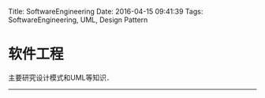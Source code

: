 Title: SoftwareEngineering
Date: 2016-04-15 09:41:39
Tags: SoftwareEngineering, UML, Design Pattern

# 软件工程

主要研究设计模式和UML等知识．

***
